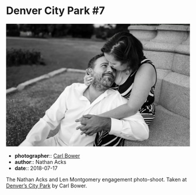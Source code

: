 # Denver City Park \#7

![Nathan and Len sitting at the base of a monument in City Park](assets/2018-07-17-set-3-denver-city-park-07.webp)

* **photographer**:: [Carl Bower](https://carlbowerphotos.com)  
* **author**:: Nathan Acks  
* **date**:: 2018-07-17

The Nathan Acks and Len Montgomery engagement photo-shoot. Taken at [Denver’s City Park](https://www.denver.org/listing/city-park/6822/) by Carl Bower.
